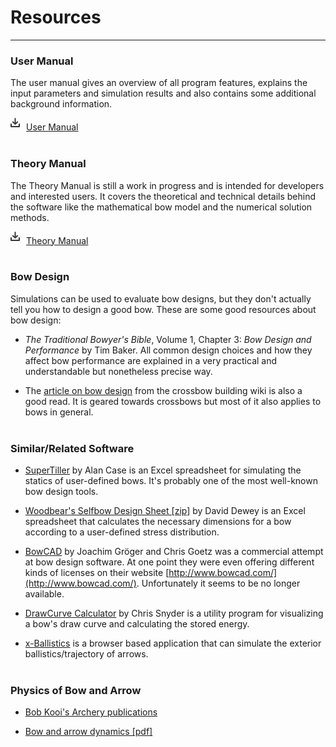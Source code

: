 # Resources

---

### User Manual

The user manual gives an overview of all program features, explains the input parameters and simulation results and also contains some additional background information.

<img src="../img/download.png" style="width: 15px; margin: 0px 10px 5px 0px">[User Manual](files/user_manual.pdf)
<br><br>

### Theory Manual

The Theory Manual is still a work in progress and is intended for developers and interested users.
It covers the theoretical and technical details behind the software like the mathematical bow model and the numerical solution methods.

<img src="../img/download.png" style="width: 15px; margin: 0px 10px 5px 0px">[Theory Manual](files/theory_manual.pdf)
<br><br>

### Bow Design

Simulations can be used to evaluate bow designs, but they don't actually tell you how to design a good bow.
These are some good resources about bow design:

* *The Traditional Bowyer's Bible*, Volume 1, Chapter 3: *Bow Design and Performance* by Tim Baker.
All common design choices and how they affect bow performance are explained in a very practical and understandable but nonetheless precise way.

* The [article on bow design](http://crossbow.wikia.com/wiki/Bow_design) from the crossbow building wiki is also a good read.
It is geared towards crossbows but most of it also applies to bows in general.
<br><br>

### Similar/Related Software

* [SuperTiller](http://www.buildyourownbow.com/build-alongs/how-to-use-supertiller-build-along/) by Alan Case is an Excel spreadsheet for simulating the statics of user-defined bows.
It's probably one of the most well-known bow design tools.

* [Woodbear's Selfbow Design Sheet [zip]](files/woodbears-selfbow-design-sheet.zip) by David Dewey is an Excel spreadsheet that calculates the necessary dimensions for a bow according to a user-defined stress distribution.

* [BowCAD](https://www.indiegogo.com/projects/bowcad#/) by Joachim Gröger and Chris Goetz was a commercial attempt at bow design software. At one point they were even offering different kinds of licenses on their website [http://www.bowcad.com/](http://www.bowcad.com/). Unfortunately it seems to be no longer available.

* [DrawCurve Calculator](http://www-personal.umich.edu/~cdsnyder/drawcurve/) by Chris Snyder is a utility program for visualizing a bow's draw curve and calculating the stored energy.

* [x-Ballistics](http://www.x-ballistics.eu/cms/home/) is a browser based application that can simulate the exterior ballistics/trajectory of arrows.
<br><br>

### Physics of Bow and Arrow

* [Bob Kooi's Archery publications](https://www.bio.vu.nl/thb/users/kooi/)

* [Bow and arrow dynamics [pdf]](http://www.outlab.it/doc/marlow81.pdf)
